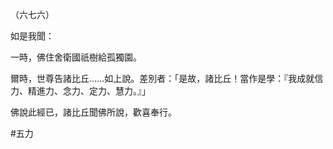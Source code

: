 （六七六）

如是我聞：

一時，佛住舍衛國祇樹給孤獨園。

爾時，世尊告諸比丘……如上說。差別者：「是故，諸比丘！當作是學：『我成就信力、精進力、念力、定力、慧力。』」

佛說此經已，諸比丘聞佛所說，歡喜奉行。



#五力
